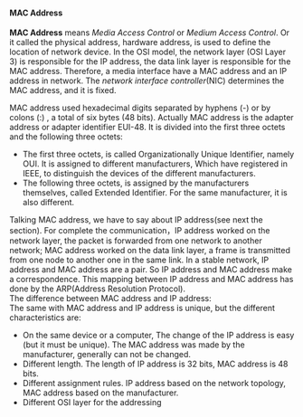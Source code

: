 #### MAC Address

**MAC Address** means _Media Access Control_ or _Medium Access Control_. Or it called the physical address, hardware address, is used to define the location of network device. In the OSI model, the network layer (OSI Layer 3) is responsible for the IP address, the data link layer is responsible for the MAC address. Therefore, a media interface have a MAC address and an IP address in network. The _network interface controller_(NIC) determines the MAC address, and it is fixed.  

MAC address used hexadecimal digits separated by hyphens (-) or by colons (:) , a total of six bytes (48 bits). Actually MAC address is the adapter address or adapter identifier EUI-48. It is divided into the first three octets and the following three octets:  
* The first three octets, is called Organizationally Unique Identifier, namely OUI. It is assigned to different manufacturers, Which have registered in IEEE, to distinguish the devices of the different manufacturers.  
* The following three octets, is assigned by the manufacturers themselves, called Extended Identifier. For the same manufacturer, it is also different.  

Talking MAC address, we have to say about IP address(see next the section). For complete the communication，IP address worked on the network layer, the packet is forwarded from one network to another network; MAC address worked on the data link layer, a frame is transmitted from one node to another one in the same link. In a stable network, IP address and MAC address are a pair. So IP address and MAC address make a correspondence. This mapping between IP address and MAC address has done by the ARP(Address Resolution Protocol).  
The difference between MAC address and IP address:  
The same with MAC address and IP address is unique, but the different characteristics are:  
* On the same device or a computer, The change of the IP address is easy (but it must be unique). The MAC address was made by the manufacturer, generally can not be changed.   
* Different length. The length of IP address is 32 bits, MAC address is 48 bits.  
* Different assignment rules. IP address based on the network topology, MAC address based on the manufacturer.  
* Different OSI layer for the addressing 


  

